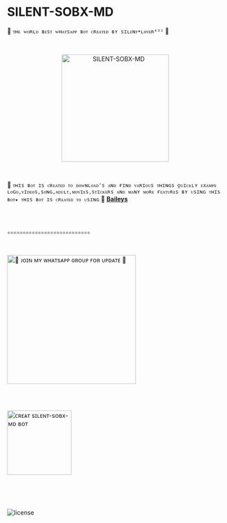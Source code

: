 # SILENT-SOBX-MD
🔰 `ᴛʜᴇ ᴡᴏʀʟᴅ ʙᴇsᴛ ᴡʜᴀᴛsᴀᴘᴘ ʙᴏᴛ ᴄʀᴇᴀᴛᴇᴅ ʙʏ sɪʟᴇɴᴛ•ʟᴏᴠᴇʀ⁴³²` 🔰

<br>

  <p align="center">  
  <a href="https://telegra.ph/file/2a06381b260c3f096a612.jpg">
    <img alt="SILENT-SOBX-MD" height="250" src="https://telegra.ph/file/2a06381b260c3f096a612.jpg">

</a>
</p>

<br>

🥂 `ᴛʜɪs ʙᴏᴛ ɪs ᴄʀᴇᴀᴛᴇᴅ ᴛᴏ ᴅᴏᴡɴʟᴏᴀᴅ's ᴀɴᴅ ғɪɴᴅ ᴠᴀʀɪᴏᴜs ᴛʜɪɴɢs ǫᴜɪᴄᴋʟʏ ᴇxᴀᴍᴘᴇ ʟᴏɢᴏ,ᴠɪᴅᴇᴏs,sᴏɴɢ,ᴀᴅᴜʟᴛ,ᴍᴏᴠɪᴇs,sᴛɪᴄᴋᴇʀs ᴀɴᴅ ᴍᴀɴʏ ᴍᴏʀᴇ ғᴇᴀᴛᴜʀᴇs ʙʏ ᴜsɪɴɢ ᴛʜɪs ʙᴏᴛ★ ᴛʜɪs ʙᴏᴛ ɪs ᴄʀᴇᴀᴛᴇᴅ ᴛᴏ ᴜsɪɴɢ` 🥂 **[Baileys](https://github.com/WhiskeySockets/Baileys)**

<br>

<br>

`⚛⚛⚛⚛⚛⚛⚛⚛⚛⚛⚛⚛⚛⚛⚛⚛⚛⚛⚛⚛⚛⚛⚛⚛⚛⚛⚛`

<br>


<a href="https://whatsapp.com/channel/0029VaHO5B0G3R3cWkZN970s"><img src="https://img.shields.io/badge/%F0%9F%8E%89%20ᴊᴏɪɴ%20ᴏᴜʀ%20ᴡʜᴀᴛsᴀᴘᴘ%20ᴄʜᴀɴɴᴇʟ-red" alt="🔰 ᴊᴏɪɴ ᴍʏ ᴡʜᴀᴛsᴀᴘᴘ ɢʀᴏᴜᴘ ғᴏʀ ᴜᴘᴅᴀᴛᴇ 🔰" width="300"></a>

<br>

<br>

<a href="https://www.SILENT-SOBX-MD-official-web.com/"><img src="https://img.shields.io/badge/ᴅᴇᴘʟᴏʏ ᴀɴᴅ ɢᴇᴛ sᴇssɪᴏɴ-black" alt="ᴄʀᴇᴀᴛ sɪʟᴇɴᴛ-sᴏʙx-ᴍᴅ ʙᴏᴛ" width="150"></a>

<br>

<br>

<br>

![license](https://img.shields.io/github/license/SILENTLOVER4/SILENT-SOBX-MD?color=black&label=License&style=plastic)
